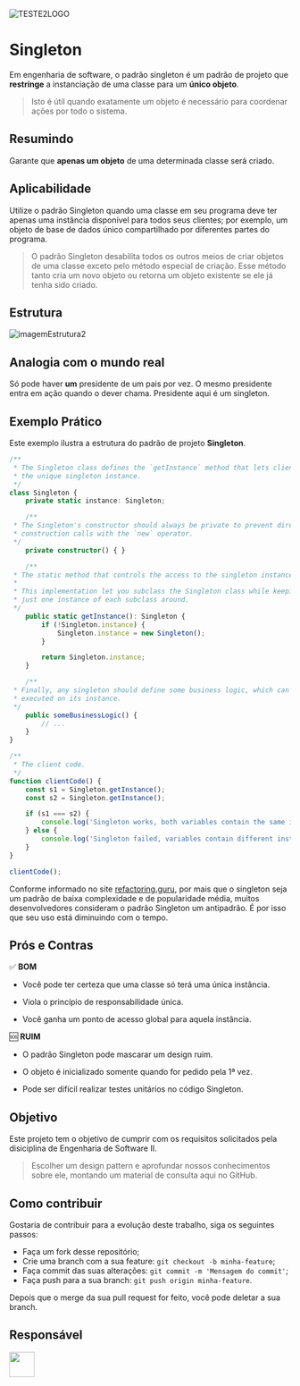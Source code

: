 ![TESTE2LOGO](https://user-images.githubusercontent.com/86803799/175835829-de819602-87f4-4068-aa13-0804153fef77.jpg)
# Singleton
Em engenharia de software, o padrão singleton é um padrão de projeto que **restringe** a instanciação de uma classe para um **único objeto**.
 > Isto é útil quando exatamente um objeto é necessário para coordenar ações por todo o sistema.

## Resumindo
Garante que **apenas um objeto** de uma determinada classe será criado.

## Aplicabilidade

Utilize o padrão Singleton quando uma classe em seu programa deve ter apenas uma instância disponível para todos seus clientes; por exemplo, um objeto de base de dados único compartilhado por diferentes partes do programa.
> O padrão Singleton desabilita todos os outros meios de criar objetos de uma classe exceto pelo método especial de criação. Esse método tanto cria um novo objeto ou retorna um objeto existente se ele já tenha sido criado.

## Estrutura
![imagemEstrutura2](https://user-images.githubusercontent.com/86803799/175925918-ef18f75f-c009-4bd1-a1a5-de31e860f487.png)

## Analogia com o mundo real
Só pode haver **um** presidente de um pais por vez. O mesmo presidente entra em ação quando o dever chama. Presidente aqui é um singleton.


## Exemplo Prático

Este exemplo ilustra a estrutura do padrão de projeto **Singleton**.

```typescript
/**
 * The Singleton class defines the `getInstance` method that lets clients access
 * the unique singleton instance.
 */
class Singleton {
    private static instance: Singleton;

    /**
 * The Singleton's constructor should always be private to prevent direct
 * construction calls with the `new` operator.
 */
    private constructor() { }

    /**
 * The static method that controls the access to the singleton instance.
 *
 * This implementation let you subclass the Singleton class while keeping
 * just one instance of each subclass around.
 */
    public static getInstance(): Singleton {
        if (!Singleton.instance) {
            Singleton.instance = new Singleton();
        }

        return Singleton.instance;
    }

    /**
 * Finally, any singleton should define some business logic, which can be
 * executed on its instance.
 */
    public someBusinessLogic() {
        // ...
    }
}

/**
 * The client code.
 */
function clientCode() {
    const s1 = Singleton.getInstance();
    const s2 = Singleton.getInstance();

    if (s1 === s2) {
        console.log('Singleton works, both variables contain the same instance.');
    } else {
        console.log('Singleton failed, variables contain different instances.');
    }
}

clientCode();
```
Conforme informado no site [refactoring.guru](https://refactoring.guru/pt-br/design-patterns/singleton/typescript/example#example-0--index-ts), por mais que o singleton seja um padrão de baixa complexidade e de popularidade média, muitos desenvolvedores consideram o padrão Singleton um antipadrão. É por isso que seu uso está diminuindo com o tempo.

## Prós e Contras

✅ **BOM** 

 - Você pode ter certeza que uma classe só terá uma única instância. 
   
 - Viola o princípio de responsabilidade única. 

 - Você ganha um ponto de acesso global para aquela instância. 

🆘 **RUIM**
- O padrão Singleton pode mascarar um design ruim. 

- O objeto é inicializado somente quando for pedido pela 1ª vez. 

- Pode ser difícil realizar testes unitários no código Singleton. 

## Objetivo
Este projeto tem o objetivo de cumprir com os requisitos solicitados pela disiciplina de Engenharia de Software II. 
> Escolher um design pattern e aprofundar nossos conhecimentos sobre ele, montando um material de consulta aqui no GitHub.

## Como contribuir
Gostaria de contribuir para a evolução deste trabalho, siga os seguintes passos:

- Faça um fork desse repositório;
- Crie uma branch com a sua feature: `git checkout -b minha-feature`;
- Faça commit das suas alterações: `git commit -m 'Mensagem do commit'`;
- Faça push para a sua branch: `git push origin minha-feature`.

Depois que o merge da sua pull request for feito, você pode deletar a sua branch.

##  Responsável
<a href="https://github.com/paulosisti"><img src="https://github.com/paulosisti.png" width="45" height="45"></a> &nbsp;